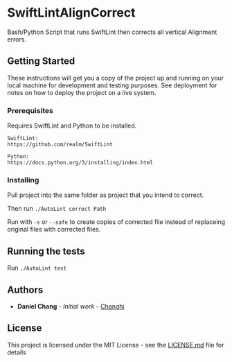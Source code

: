 # SwiftLintAlignCorrect

Bash/Python Script that runs SwiftLint then corrects all vertical Alignment errors.

## Getting Started

These instructions will get you a copy of the project up and running on your local machine for development and testing purposes. See deployment for notes on how to deploy the project on a live system.

### Prerequisites

Requires SwiftLint and Python to be installed.

```
SwiftLint:
https://github.com/realm/SwiftLint

Python:
https://docs.python.org/3/installing/index.html
```

### Installing

Pull project into the same folder as project that you intend to correct.

Then run  ``` ./AutoLint correct Path ```

Run with ```-s```  or  ```--safe```  to create copies of corrected file instead of replaceing original
files with corrected files.

## Running the tests

Run ```./AutoLint test```

## Authors

* **Daniel Chang** - *Initial work* - [Changhi](https://github.com/Changhi)

## License

This project is licensed under the MIT License - see the [LICENSE.md](LICENSE.md) file for details

